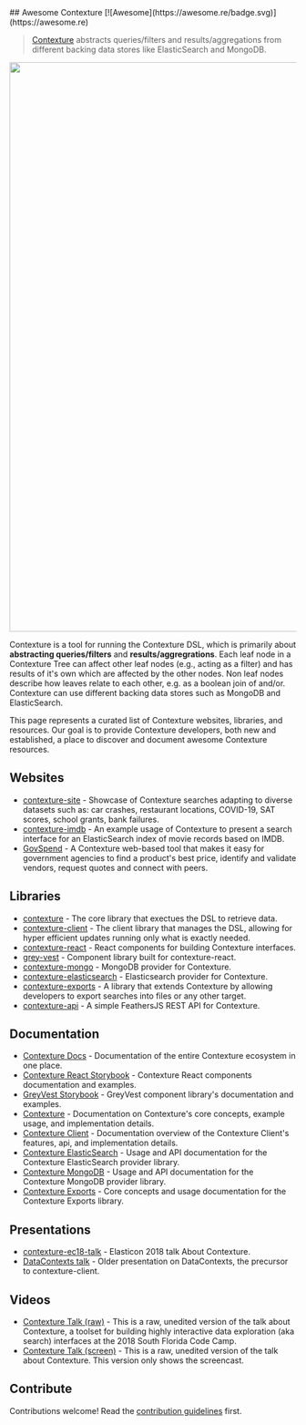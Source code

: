 <div class="github-widget" data-repo="chrislatorres/awesome-contexture"></div>
<script async src="https://pagead2.googlesyndication.com/pagead/js/adsbygoogle.js"></script><ins class="adsbygoogle" style="display:block" data-ad-client="ca-pub-6890694312814945" data-ad-slot="5473692530" data-ad-format="auto"  data-full-width-responsive="true"></ins><script>(adsbygoogle = window.adsbygoogle || []).push({});</script>
## Awesome Contexture [![Awesome](https://awesome.re/badge.svg)](https://awesome.re)

> [Contexture](https://github.com/smartprocure/contexture) abstracts queries/filters and results/aggregations from different backing data stores like ElasticSearch and MongoDB.

[<img src="https://raw.githubusercontent.com/chrislatorres/awesome-contexture/master/contexture.png" align="center" width="1000">](https://github.com/smartprocure/contexture)

Contexture is a tool for running the Contexture DSL, which is primarily about **abstracting queries/filters** and **results/aggregrations**. Each leaf node in a Contexture Tree can affect other leaf nodes (e.g., acting as a filter) and has results of it's own which are affected by the other nodes. Non leaf nodes describe how leaves relate to each other, e.g. as a boolean join of and/or. Contexture can use different backing data stores such as MongoDB and ElasticSearch.

This page represents a curated list of Contexture websites, libraries, and resources. Our goal is to provide Contexture developers, both new and established, a place to discover and document awesome Contexture resources.



## Websites 

- [contexture-site](https://contexture.site) - Showcase of Contexture searches adapting to diverse datasets such as: car crashes, restaurant locations, COVID-19, SAT scores, school grants, bank failures.
- [contexture-imdb](https://github.com/smartprocure/contexture-imdb) - An example usage of Contexture to present a search interface for an ElasticSearch index of movie records based on IMDB.
- [GovSpend](https://app.govspend.com/) - A Contexture web-based tool that makes it easy for government agencies to find a product's best price, identify and validate vendors, request quotes and connect with peers.


## Libraries 

- [contexture](https://github.com/smartprocure/contexture) - The core library that exectues the DSL to retrieve data.
- [contexture-client](https://github.com/smartprocure/contexture-client) - The client library that manages the DSL, allowing for hyper efficient updates running only what is exactly needed. 
- [contexture-react](https://github.com/smartprocure/contexture-react) - React components for building Contexture interfaces.
- [grey-vest](https://github.com/smartprocure/grey-vest) - Component library built for contexture-react.
- [contexture-mongo](https://github.com/smartprocure/contexture-mongo) - MongoDB provider for Contexture.
- [contexture-elasticsearch](https://github.com/smartprocure/contexture-elasticsearch) - Elasticsearch provider for Contexture.
- [contexture-exports](https://github.com/smartprocure/contexture-export) - A library that extends Contexture by allowing developers to export searches into files or any other target.
- [contexture-api](https://github.com/ltchris/contexture-api) - A simple FeathersJS REST API for Contexture.


## Documentation
- [Contexture Docs](https://docs.contexture.site/) - Documentation of the entire Contexture ecosystem in one place.
- [Contexture React Storybook](https://smartprocure.github.io/contexture-react) - Contexture React components documentation and examples.
- [GreyVest Storybook](https://smartprocure.github.io/grey-vest) - GreyVest component library's documentation and examples.
- [Contexture](https://github.com/smartprocure/contexture#example-usage) - Documentation on Contexture's core concepts, example usage, and implementation details.
- [Contexture Client](https://github.com/smartprocure/contexture-client#overview) - Documentation overview of the Contexture Client's features, api, and implementation details.
- [Contexture ElasticSearch](https://github.com/smartprocure/contexture-elasticsearch#usage) - Usage and API documentation for the Contexture ElasticSearch provider library.
- [Contexture MongoDB](https://github.com/smartprocure/contexture-mongo#overview) - Usage and API documentation for the Contexture MongoDB provider library.
- [Contexture Exports](https://github.com/smartprocure/contexture-export#index) - Core concepts and usage documentation for the Contexture Exports library.


## Presentations
- [contexture-ec18-talk](https://github.com/smartprocure/contexture-ec18-talk) - Elasticon 2018 talk About Contexture.
- [DataContexts talk](https://github.com/smartprocure/dc-talk) - Older presentation on DataContexts, the precursor to contexture-client.


## Videos
- [Contexture Talk (raw)](https://www.youtube.com/watch?v=H1i0SdKLHWc) - This is a raw, unedited version of the talk about Contexture, a toolset for building highly interactive data exploration (aka search) interfaces at the 2018 South Florida Code Camp.
- [Contexture Talk (screen)](https://youtu.be/ZsXVcHWZwWI) - This is a raw, unedited version of the talk about Contexture. This version only shows the screencast.

## Contribute

Contributions welcome! Read the [contribution guidelines](https://github.com/chrislatorres/awesome-contexture/blob/master/contributing.md) first.